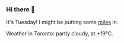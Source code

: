 ### Hi there :wave:

It's Tuesday! I might be putting some [miles](https://www.strava.com/athletes/889963) in.

Weather in Toronto: partly cloudy, at +19°C.
